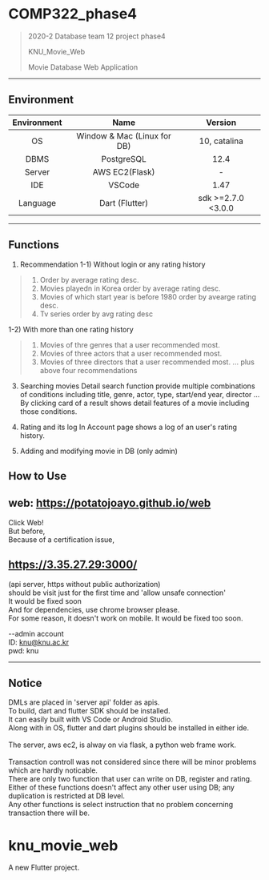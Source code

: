 # COMP322_phase4

> 2020-2 Database team 12 project phase4
>
> KNU_Movie_Web
>
> Movie Database Web Application

---

## Environment

Environment| Name | Version 
:---: | :---: | :---: 
OS | Window & Mac (Linux for DB) | 10, catalina
DBMS | PostgreSQL | 12.4  
Server | AWS EC2(Flask) | -  
IDE | VSCode | 1.47
Language| Dart (Flutter) | sdk >=2.7.0 <3.0.0

---

## Functions


 1. Recommendation
 1-1) Without login or any rating history
> 1. Order by average rating desc.
> 2. Movies playedn in Korea order by average rating desc.
> 3. Movies of which start year is before 1980 order by avearge rating desc.
> 4. Tv series order by avg rating desc

 1-2) With more than one rating history
> 1. Movies of thre genres that a user recommended most.
> 2. Movies of three actors that a user recommended most.
> 3. Movies of three directors that a user recommended most.
> ... plus above four recommendations


 3. Searching movies
 Detail search function provide multiple combinations of conditions including title, genre, actor, type, start/end year, director ... </br>
 By clicking card of a result shows detail features of a movie including those conditions.

 4. Rating and its log
In Account page shows a log of an user's rating history.

 5. Adding and modifying movie in DB (only admin)



## How to Use



## web: https://potatojoayo.github.io/web

Click Web! <br/>
But before,<br/>
Because of a certification issue,<br/>
## https://3.35.27.29:3000/<br/>
(api server, https without public authorization)<br/>
should be visit just for the first time and 'allow unsafe connection' <br/>
It would be fixed soon<br/>
And for dependencies, use chrome browser please.<br/>
For some reason, it doesn't work on mobile. It would be fixed too soon.



--admin account<br/>
ID: knu@knu.ac.kr<br/>
pwd: knu

---

## Notice

  DMLs are placed in 'server api' folder as apis.<br/>
  To build, dart and flutter SDK should be installed.<br/>
  It can easily built with VS Code or Android Studio.<br/>
  Along with in OS, flutter and dart plugins should be installed in either ide.<br/>
  <br/>
  The server, aws ec2, is alway on via flask, a python web frame work.<br/>
  <br/>
  Transaction controll was not considered since there will be minor problems which are hardly noticable.<br/>
  There are only two function that user can write on DB, register and rating.<br/>
  Either of these functions doesn't affect any other user using DB; any duplication is restricted at DB level.<br/>
  Any other functions is select instruction that no problem concerning transaction there will be.<br/>
  
 

# knu_movie_web

A new Flutter project.
